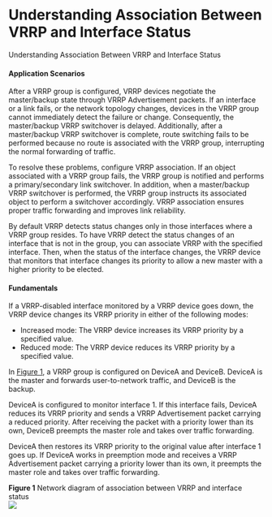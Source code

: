 Understanding Association Between VRRP and Interface Status
===========================================================

Understanding Association Between VRRP and Interface Status

#### Application Scenarios

After a VRRP group is configured, VRRP devices negotiate the master/backup state through VRRP Advertisement packets. If an interface or a link fails, or the network topology changes, devices in the VRRP group cannot immediately detect the failure or change. Consequently, the master/backup VRRP switchover is delayed. Additionally, after a master/backup VRRP switchover is complete, route switching fails to be performed because no route is associated with the VRRP group, interrupting the normal forwarding of traffic.

To resolve these problems, configure VRRP association. If an object associated with a VRRP group fails, the VRRP group is notified and performs a primary/secondary link switchover. In addition, when a master/backup VRRP switchover is performed, the VRRP group instructs its associated object to perform a switchover accordingly. VRRP association ensures proper traffic forwarding and improves link reliability.

By default VRRP detects status changes only in those interfaces where a VRRP group resides. To have VRRP detect the status changes of an interface that is not in the group, you can associate VRRP with the specified interface. Then, when the status of the interface changes, the VRRP device that monitors that interface changes its priority to allow a new master with a higher priority to be elected.


#### Fundamentals

If a VRRP-disabled interface monitored by a VRRP device goes down, the VRRP device changes its VRRP priority in either of the following modes:

* Increased mode: The VRRP device increases its VRRP priority by a specified value.
* Reduced mode: The VRRP device reduces its VRRP priority by a specified value.

In [Figure 1](#EN-US_CONCEPT_0000001176663805__fig_dc_vrp_vrrp_feature_010901), a VRRP group is configured on DeviceA and DeviceB. DeviceA is the master and forwards user-to-network traffic, and DeviceB is the backup.

DeviceA is configured to monitor interface 1. If this interface fails, DeviceA reduces its VRRP priority and sends a VRRP Advertisement packet carrying a reduced priority. After receiving the packet with a priority lower than its own, DeviceB preempts the master role and takes over traffic forwarding.

DeviceA then restores its VRRP priority to the original value after interface 1 goes up. If DeviceA works in preemption mode and receives a VRRP Advertisement packet carrying a priority lower than its own, it preempts the master role and takes over traffic forwarding.

**Figure 1** Network diagram of association between VRRP and interface status  
![](figure/en-us_image_0000001130624286.png)